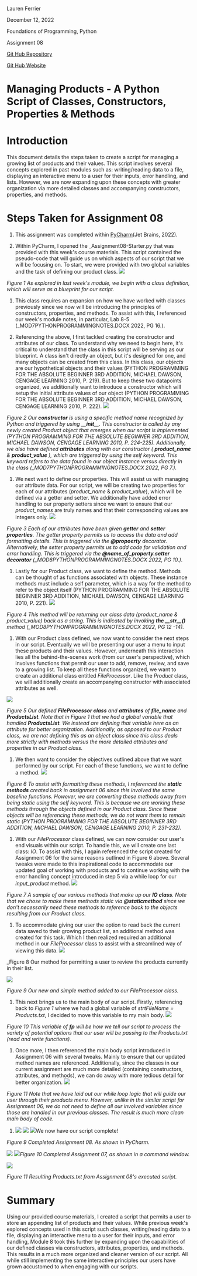 Lauren Ferrier

December 12, 2022

Foundations of Programming, Python

Assignment 08

[Git Hub Repository](https://github.com/laf2012/laf2012-ITFnd100-Mod08)

[Git Hub Website](https://laf2012.github.io/laf2012-ITFnd100-Mod08/)

# Managing Products - A Python Script of Classes, Constructors, Properties & Methods

# Introduction

This document details the steps taken to create a script for managing a growing list of products and their values. This script involves several concepts explored in past modules such as: writing/reading data to a file, displaying an interactive menu to a user for their inputs, error handling, and lists. However, we are now expanding upon these concepts with greater organization via more detailed classes and accompanying constructors, properties, and methods.

# Steps Taken for Assignment 08

1. This assignment was completed within [PyChar](https://www.jetbrains.com/pycharm/download/#section=windows)[m](https://www.jetbrains.com/pycharm/download/#section=windows)[(](https://www.jetbrains.com/pycharm/download/#section=windows)Jet Brains, 2022).

1. Within PyCharm, I opened the \_Assignment08-Starter.py that was provided with this week's course materials. This script contained the pseudo-code that will guide us on which aspects of our script that we will be focusing on. To start, we were provided with two global variables and the task of defining our product class.
 ![](Images/Picture1.png)

_Figure 1 As explored in last week's module, we begin with a class definition, which will serve as a blueprint for our script._

1. This class requires an expansion on how we have worked with classes previously since we now will be introducing the principles of constructors, properties, and methods. To assist with this, I referenced our week's module notes, in particular, Lab 8-5 (\_MOD7PYTHONPROGRAMMINGNOTES.DOCX 2022, PG 16.).


2. Referencing the above, I first tackled creating the constructor and attributes of our class. To understand why we need to begin here, it's critical to understand that the class in this script will be serving as our blueprint. A class isn't directly an object, but it's designed for one, and many objects can be created from this class. In this class, our _objects_ are our hypothetical objects and their values (PYTHON PROGRAMMING FOR THE ABSOLUTE BEGINNER 3RD ADDITION, MICHAEL DAWSON, CENGAGE LEARNING 2010, P. 219). But to keep these two datapoints organized, we additionally want to introduce a constructor which will setup the initial attribute values of our object (PYTHON PROGRAMMING FOR THE ABSOLUTE BEGINNER 3RD ADDITION, MICHAEL DAWSON, CENGAGE LEARNING 2010, P. 222).
 ![](Images/Picture2.png)

_Figure 2 Our **constructor** is using a specific method name recognized by Python and triggered by using **\_\_init\_\_**. This constructor is called by any newly created Product object that emerges when our script is implemented (PYTHON PROGRAMMING FOR THE ABSOLUTE BEGINNER 3RD ADDITION, MICHAEL DAWSON, CENGAGE LEARNING 2010, P. 224-225). Additionally, we also have defined **attributes** along with our constructor ( **product\_name** & **product\_value** ), which are triggered by using the self keyword. This keyword refers to the data found in our object instance versus directly in the class (\_MOD7PYTHONPROGRAMMINGNOTES.DOCX 2022, PG 7.)._

1. We next want to define our properties. This will assist us with managing our attribute data. For our script, we will be creating two properties for each of our attributes (_product\_name_ & _product\_value_), which will be defined via a getter and setter. We additionally have added error handling to our property setters since we want to ensure that our _product\_names_ are truly names and that their corresponding values are integers only.
 ![](Images/Picture3.png)

_Figure 3 Each of our attributes have been given **getter** and **setter properties**. The getter property permits us to access the data and add formatting details. This is triggered via the **@propoerty** decorator. Alternatively, the setter property permits us to add code for validation and error handling. This is triggered via the **@name\_of\_property.setter decorator** (\_MOD8PYTHONPROGRAMMINGNOTES.DOCX 2022, PG 10.)._

1. Lastly for our Product class, we want to define the method. Methods can be thought of as functions associated with objects. These instance methods must include a self parameter, which is a way for the method to refer to the object itself (PYTHON PROGRAMMING FOR THE ABSOLUTE BEGINNER 3RD ADDITION, MICHAEL DAWSON, CENGAGE LEARNING 2010, P. 221).
 ![](Images/Picture4.png)

_Figure 4 This method will be returning our class data (product\_name & product\_value) back as a string. This is indicated by invoking **the \_\_str\_\_()** method (\_MOD8PYTHONPROGRAMMINGNOTES.DOCX 2022, PG 12 -14)._

1. With our Product class defined, we now want to consider the next steps in our script. Eventually we will be presenting our user a menu to input these products and their values. However, underneath this interaction lies all the behind-the-scenes work (from our user's perspective), which involves functions that permit our user to add, remove, review, and save to a growing list. To keep all these functions organized, we want to create an additional class entitled _FileProcessor_. Like the _Product_ class, we will additionally create an accompanying constructor with associated attributes as well.

 ![](Images/Picture5.png)

_Figure 5 Our defined **FileProcessor class** and **attributes** of **file\_name** and **ProductsList**. Note that in Figure 1 that we had a global variable that handled **ProductsList**. We instead are defining that variable here as an attribute for better organization. Additionally, as opposed to our Product class, we are not defining this as an object class since this class deals more strictly with methods versus the more detailed attributes and properties in our Product class._

1. We then want to consider the objectives outlined above that we want performed by our script. For each of these functions, we want to define a method.
 ![](Images/Picture6.png)

_Figure 6 To assist with formatting these methods, I referenced the **static methods** created back in assignment 06 since this involved the same baseline functions. However, we are converting these methods away from being static using the self keyword. This is because we are working these methods through the objects defined in our Product class. Since these objects will be referencing these methods, we do not want them to remain static (PYTHON PROGRAMMING FOR THE ABSOLUTE BEGINNER 3RD ADDITION, MICHAEL DAWSON, CENGAGE LEARNING 2010, P. 231-232)._

1. With our _FileProcessor_ class defined, we can now consider our user's end visuals within our script. To handle this, we will create one last class: _IO_. To assist with this, I again referenced the script created for Assignment 06 for the same reasons outlined in Figure 6 above. Several tweaks were made to this inspirational code to accommodate our updated goal of working with products and to continue working with the error handling concept introduced in step 5 via a while loop for our _input\_product_ method.
 ![](Images/Picture7.png)

_Figure 7 A sample of our various methods that make up our **IO class**. Note that we chose to make these methods static via **@staticmethod** since we don't necessarily need these methods to reference back to the objects resulting from our Product class._

1. To accommodate giving our user the option to read back the current data saved to their growing product list, an additional method was created for this task. Which I then realized required an additional method in our _FileProcessor_ class to assist with a streamlined way of viewing this data.
 ![](Images/Picture8.png)

_Figure 8 Our method for permitting a user to review the products currently in their list.

 ![](Images/Picture9.png)

_Figure 9 Our new and simple method added to our FileProcessor class._

1. This next brings us to the main body of our script. Firstly, referencing back to _Figure 1_ where we had a global variable of _strtFileName = Products.txt_, I decided to move this variable to my main body.
 ![](Images/Picture10.png)

_Figure 10 This variable of **fp** will be how we tell our script to process the variety of potential options that our user will be passing to the Products.txt (read and write functions)._

1. Once more, I then referenced the main body script introduced in Assignment 06 with several tweaks. Mainly to ensure that our updated method names are referenced. Additionally, since the classes in our current assignment are much more detailed (containing constructors, attributes, and methods), we can do away with more tedious detail for better organization.
 ![](Images/Picture11.png)

_Figure 11 Note that we have laid out our while loop logic that will guide our user through their products menu. However, unlike in the similar script for Assignment 06, we do not need to define all our involved variables since those are handled in our previous classes. The result is much more clean main body of code._

1. ![](Images/Picture12.png) ![](Images/Picture13.png) ![](Images/Picture14.png)We now have our script complete!


_Figure 9 Completed Assignment 08. As shown in PyCharm._

![](Images/Picture15.png) ![](Images/Picture16.png)_Figure 10 Completed Assignment 07, as shown in a command window._

![](Images/Picture17.png)

_Figure 11 Resulting Products.txt from Assignment 08's executed script._

# Summary

Using our provided course materials, I created a script that permits a user to store an appending list of products and their values. While previous week's explored concepts used in this script such classes, writing/reading data to a file, displaying an interactive menu to a user for their inputs, and error handling, Module 8 took this further by expanding upon the capabilities of our defined classes via constructors, attributes, properties, and methods. This results in a much more organized and cleaner version of our script. All while still implementing the same interactive principles our users have grown accustomed to when engaging with our scripts.
